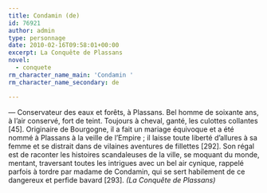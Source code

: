 ```yaml
---
title: Condamin (de)
id: 76921
author: admin
type: personnage
date: 2010-02-16T09:58:01+00:00
excerpt: La Conquête de Plassans
novel:
  - conquete
rm_character_name_main: 'Condamin '
rm_character_name_secondary: de

---
```

— Conservateur des eaux et forêts, à Plassans. Bel homme de soixante ans, à l&rsquo;air conservé, fort de teint. Toujours à cheval, ganté, les culottes collantes [45]. Originaire de Bourgogne, il a fait un mariage équivoque et a été nommé à Plassans à la veille de l&rsquo;Empire ; il laisse toute liberté d&rsquo;allures à sa femme et se distrait dans de vilaines aventures de fillettes [292]. Son régal est de raconter les histoires scandaleuses de la ville, se moquant du monde, mentant, traversant toutes les intrigues avec un bel air cynique, rappelé parfois à tordre par madame de Condamin, qui se sert habilement de ce dangereux et perfide bavard [293]. _(La Conquête de Plassans)_